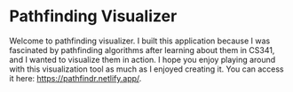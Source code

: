 # Pathfinding Visualizer
Welcome to pathfinding visualizer. I built this application because I was fascinated by pathfinding algorithms after learning about them in CS341, and I wanted to visualize them in action. I hope you enjoy playing around with this visualization tool as much as I enjoyed creating it. You can access it here: https://pathfindr.netlify.app/.
